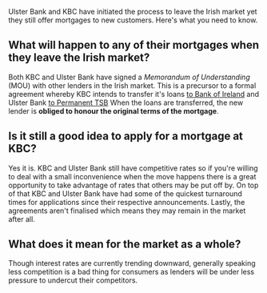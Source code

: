 
Ulster Bank and KBC have initiated the process to leave the Irish market yet they still offer mortgages to new customers. Here's what you need to know. 

## What will happen to any of their mortgages when they leave the Irish market?
Both KBC and Ulster Bank have signed a *Memorandum of Understanding* (MOU) with other lenders in the Irish market. This is a precursor to a formal agreement whereby KBC intends to transfer it's loans [to Bank of Ireland](https://www.kbc.ie/important-update-from-kbc-bank-ireland) and Ulster Bank [to Permanent TSB](https://www.rte.ie/news/business/2021/0723/1236761-ulster-bank-permament-tsb-deal/) When the loans are transferred, the new lender is **obliged to honour the original terms of the mortgage**. 

## Is it still a good idea to apply for a mortgage at KBC?
Yes it is. KBC and Ulster Bank still have competitive rates so if you're willing to deal with a small inconvenience when the move happens there is a great opportunity to take advantage of rates that others may be put off by. On top of that KBC and Ulster Bank have had some of the quickest turnaround times for applications since their respective announcements. Lastly, the agreements aren't finalised which means they may remain in the market after all.

## What does it mean for the market as a whole?
Though interest rates are currently trending downward, generally speaking less competition is a bad thing for consumers as lenders will be under less pressure to undercut their competitors. 

